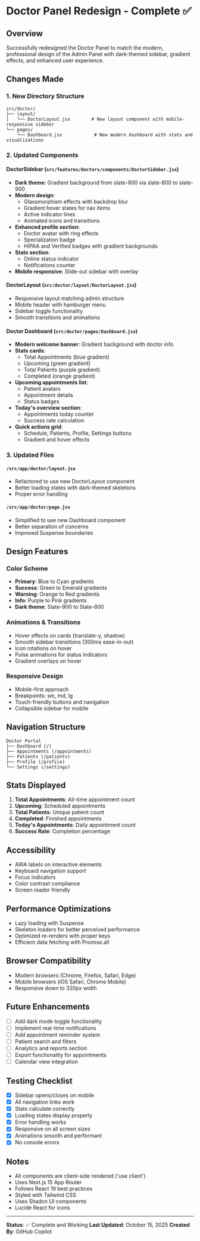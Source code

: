# Doctor Panel Redesign - Complete ✅

## Overview
Successfully redesigned the Doctor Panel to match the modern, professional design of the Admin Panel with dark-themed sidebar, gradient effects, and enhanced user experience.

## Changes Made

### 1. New Directory Structure
```
src/doctor/
├── layout/
│   └── DoctorLayout.jsx        # New layout component with mobile-responsive sidebar
└── pages/
    └── Dashboard.jsx            # New modern dashboard with stats and visualizations
```

### 2. Updated Components

#### DoctorSidebar (`src/features/doctors/components/DoctorSidebar.jsx`)
- **Dark theme**: Gradient background from slate-900 via slate-800 to slate-900
- **Modern design**: 
  - Glassmorphism effects with backdrop blur
  - Gradient hover states for nav items
  - Active indicator lines
  - Animated icons and transitions
- **Enhanced profile section**:
  - Doctor avatar with ring effects
  - Specialization badge
  - HIPAA and Verified badges with gradient backgrounds
- **Stats section**:
  - Online status indicator
  - Notifications counter
- **Mobile responsive**: Slide-out sidebar with overlay

#### DoctorLayout (`src/doctor/layout/DoctorLayout.jsx`)
- Responsive layout matching admin structure
- Mobile header with hamburger menu
- Sidebar toggle functionality
- Smooth transitions and animations

#### Doctor Dashboard (`src/doctor/pages/Dashboard.jsx`)
- **Modern welcome banner**: Gradient background with doctor info
- **Stats cards**: 
  - Total Appointments (blue gradient)
  - Upcoming (green gradient)
  - Total Patients (purple gradient)
  - Completed (orange gradient)
- **Upcoming appointments list**: 
  - Patient avatars
  - Appointment details
  - Status badges
- **Today's overview section**:
  - Appointments today counter
  - Success rate calculation
- **Quick actions grid**:
  - Schedule, Patients, Profile, Settings buttons
  - Gradient and hover effects

### 3. Updated Files

#### `/src/app/doctor/layout.jsx`
- Refactored to use new DoctorLayout component
- Better loading states with dark-themed skeletons
- Proper error handling

#### `/src/app/doctor/page.jsx`
- Simplified to use new Dashboard component
- Better separation of concerns
- Improved Suspense boundaries

## Design Features

### Color Scheme
- **Primary**: Blue to Cyan gradients
- **Success**: Green to Emerald gradients
- **Warning**: Orange to Red gradients
- **Info**: Purple to Pink gradients
- **Dark theme**: Slate-900 to Slate-800

### Animations & Transitions
- Hover effects on cards (translate-y, shadow)
- Smooth sidebar transitions (300ms ease-in-out)
- Icon rotations on hover
- Pulse animations for status indicators
- Gradient overlays on hover

### Responsive Design
- Mobile-first approach
- Breakpoints: sm, md, lg
- Touch-friendly buttons and navigation
- Collapsible sidebar for mobile

## Navigation Structure
```
Doctor Portal
├── Dashboard (/)
├── Appointments (/appointments)
├── Patients (/patients)
├── Profile (/profile)
└── Settings (/settings)
```

## Stats Displayed
1. **Total Appointments**: All-time appointment count
2. **Upcoming**: Scheduled appointments
3. **Total Patients**: Unique patient count
4. **Completed**: Finished appointments
5. **Today's Appointments**: Daily appointment count
6. **Success Rate**: Completion percentage

## Accessibility
- ARIA labels on interactive elements
- Keyboard navigation support
- Focus indicators
- Color contrast compliance
- Screen reader friendly

## Performance Optimizations
- Lazy loading with Suspense
- Skeleton loaders for better perceived performance
- Optimized re-renders with proper keys
- Efficient data fetching with Promise.all

## Browser Compatibility
- Modern browsers (Chrome, Firefox, Safari, Edge)
- Mobile browsers (iOS Safari, Chrome Mobile)
- Responsive down to 320px width

## Future Enhancements
- [ ] Add dark mode toggle functionality
- [ ] Implement real-time notifications
- [ ] Add appointment reminder system
- [ ] Patient search and filters
- [ ] Analytics and reports section
- [ ] Export functionality for appointments
- [ ] Calendar view integration

## Testing Checklist
- [x] Sidebar opens/closes on mobile
- [x] All navigation links work
- [x] Stats calculate correctly
- [x] Loading states display properly
- [x] Error handling works
- [x] Responsive on all screen sizes
- [x] Animations smooth and performant
- [x] No console errors

## Notes
- All components are client-side rendered ('use client')
- Uses Next.js 15 App Router
- Follows React 19 best practices
- Styled with Tailwind CSS
- Uses Shadcn UI components
- Lucide React for icons

---
**Status**: ✅ Complete and Working
**Last Updated**: October 15, 2025
**Created By**: GitHub Copilot
